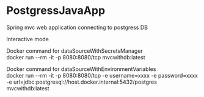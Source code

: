 # PostgressJavaApp
Spring mvc web application connecting to postgress DB


Interactive mode

Docker command for dataSourceWithSecretsManager <br/>
docker run --rm -it -p 8080:8080/tcp mvcwithdb:latest

Docker command for dataSourceWithEnvironmentVariables <br/>
docker run --rm -it -p 8080:8080/tcp -e username=xxxx -e password=xxxx -e url=jdbc:postgresql://host.docker.internal:5432/postgres mvcwithdb:latest
